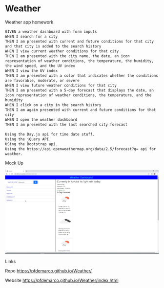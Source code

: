 # Weather
Weather app homework

    GIVEN a weather dashboard with form inputs
    WHEN I search for a city
    THEN I am presented with current and future conditions for that city and that city is added to the search history
    WHEN I view current weather conditions for that city
    THEN I am presented with the city name, the date, an icon representation of weather conditions, the temperature, the humidity, the wind speed, and the UV index
    WHEN I view the UV index
    THEN I am presented with a color that indicates whether the conditions are favorable, moderate, or severe
    WHEN I view future weather conditions for that city
    THEN I am presented with a 5-day forecast that displays the date, an icon representation of weather conditions, the temperature, and the humidity
    WHEN I click on a city in the search history
    THEN I am again presented with current and future conditions for that city
    WHEN I open the weather dashboard
    THEN I am presented with the last searched city forecast

    Using the Day.js api for time date stuff.
    Using the jQuery API.
    USing the Bootstrap api.
    Using the https://api.openweathermap.org/data/2.5/forecast?q= api for weather.
    

Mock Up


![Weather Dashboard App](WeatherHW_PFD.jpg)


Links


Repo
https://pfdemarco.github.io/Weather/


Website
https://pfdemarco.github.io/Weather/index.html